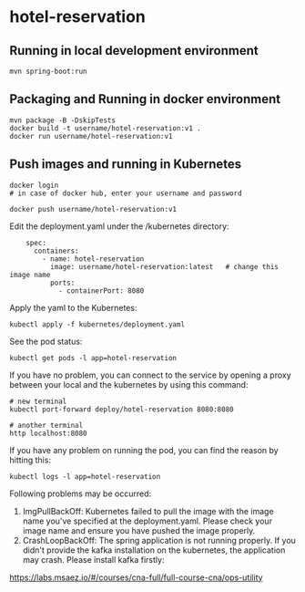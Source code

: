 # hotel-reservation

## Running in local development environment

```
mvn spring-boot:run
```

## Packaging and Running in docker environment

```
mvn package -B -DskipTests
docker build -t username/hotel-reservation:v1 .
docker run username/hotel-reservation:v1
```

## Push images and running in Kubernetes

```
docker login 
# in case of docker hub, enter your username and password

docker push username/hotel-reservation:v1
```

Edit the deployment.yaml under the /kubernetes directory:
```
    spec:
      containers:
        - name: hotel-reservation
          image: username/hotel-reservation:latest   # change this image name
          ports:
            - containerPort: 8080

```

Apply the yaml to the Kubernetes:
```
kubectl apply -f kubernetes/deployment.yaml
```

See the pod status:
```
kubectl get pods -l app=hotel-reservation
```

If you have no problem, you can connect to the service by opening a proxy between your local and the kubernetes by using this command:
```
# new terminal
kubectl port-forward deploy/hotel-reservation 8080:8080

# another terminal
http localhost:8080
```

If you have any problem on running the pod, you can find the reason by hitting this:
```
kubectl logs -l app=hotel-reservation
```

Following problems may be occurred:

1. ImgPullBackOff:  Kubernetes failed to pull the image with the image name you've specified at the deployment.yaml. Please check your image name and ensure you have pushed the image properly.
1. CrashLoopBackOff: The spring application is not running properly. If you didn't provide the kafka installation on the kubernetes, the application may crash. Please install kafka firstly:

https://labs.msaez.io/#/courses/cna-full/full-course-cna/ops-utility

